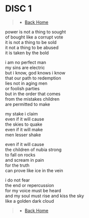 # DISC 1

> * [Back Home](./README.md)

power is not a thing to sought  
of bought like a corrupt vote  
it is not a thing to be sold  
it not a thing to be abused  
it is taken by the bold  

i am no perfect man  
my sins are electric  
but i know, god knows i know  
that our path to redemption  
lies not in aging men  
or foolish parties  
but in the order that comes  
from the mistakes children  
are permitted to make

my stake i claim  
even if it will cause  
the skies to quake  
even if it will make  
men lesser shake  

even if it will cause  
the children of nubia strong  
to fall on rocks  
and scream in pain  
for the truth  
can prove like ice in the vein  

i do not fear  
the end or repercussion  
for my voice must be heard  
and my soul must rise and kiss the sky  
like a golden dark cloud

> * [Back Home](./README.md)
